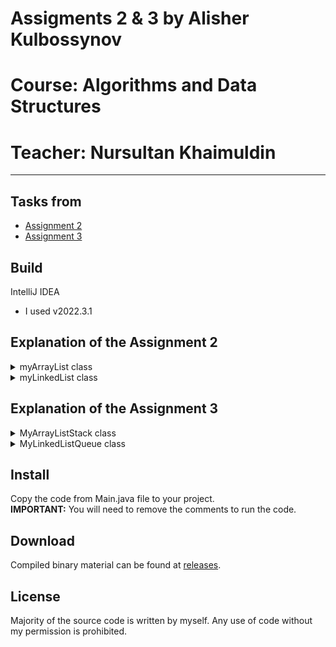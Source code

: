 # Assigments 2 & 3 by Alisher Kulbossynov
# Course: Algorithms and Data Structures
# Teacher: Nursultan Khaimuldin
---

## Tasks from
- [Assignment 2](https://moodle.astanait.edu.kz/mod/assign/view.php?id=80149)
- [Assignment 3](https://moodle.astanait.edu.kz/mod/assign/view.php?id=81243)

## Build
IntelliJ IDEA
- I used v2022.3.1

## Explanation of the Assignment 2
<details>
<summary>myArrayList class</summary>
The MyArrayList class is a generic class that implements the MyList interface. It represents a dynamic array that can hold objects of any type. 
Here is a description of each method in the class:
 
MyArrayList(): This is the constructor of the class. It creates a new MyArrayList object with an initial capacity of 5 elements.

add(Object item): This method adds the specified item to the end of the array. If the array is full, the method calls increaseBuffer() to double its size.

add(Object item, int index): This method adds the specified item at the specified index in the array. If the array is full, the method calls increaseBuffer() to double its size. It also shifts all the elements to the right of the specified index to make space for the new element.

get(int index): This method returns the element at the specified index in the array. It throws an IndexOutOfBoundsException if the index is out of bounds.

checkIndex(int index): This is a helper method that checks if the specified index is within bounds of the array. If the index is out of bounds, it throws an IndexOutOfBoundsException.

increaseBuffer(): This is a helper method that doubles the capacity of the array.

remove(int index): This method removes the element at the specified index from the array. It also shifts all the elements to the right of the specified index to the left to fill the gap.

remove(T item): This method removes the first occurrence of the specified item from the array by calling remove(int index).

size(): This method returns the number of elements in the array.

contains(Object o): This method checks if the array contains the specified object. It returns true if the object is found, and false otherwise.

clear(): This method clears the array by creating a new array of the same size and setting the size to 0.

indexOf(Object o): This method returns the index of the first occurrence of the specified object in the array. If the object is not found, it returns -1.

lastIndexOf(Object o): This method returns the index of the last occurrence of the specified object in the array. If the object is not found, it returns -1.

sort(): This method sorts the elements in the array in ascending order using the bubble sort algorithm. The elements must be Comparable.

</details>

<details>
<summary>myLinkedList class</summary>
MyLinkedList is a class that implements the MyList interface. The MyLinkedList class represents a singly linked list data structure that allows for fast adding and removing of elements.
 
public int size(): Returns an int representing the number of elements in the linked list.
 
public void add(T item): Adds an element to the end of the list.
 
public void add(T item, int index): Adds an element at the specified index.
 
public T get(int index): Returns the element at the specified index in the list.
 
public void remove(int index): Removes the element at the specified index from the list.
 
public void checkIndex(int index): Throws an IndexOutOfBoundsException if the given index is out of range.
 
public boolean contains(Object o): Finds the specified element in the linked list.
 
public int indexOf(Object o): Returns the index of the first occurrence of the specified element in the list, or -1 if not found.
 
public int lastIndexOf(Object o): Returns the index of the last occurrence of the specified element in the list, or -1 if not found.

private class Node: A nested private class representing a node in the linked list. It has the following properties:

private T element: The data stored in each node of the list.
 
private Node next: A reference to the next node in the list.
 
private Node prev: A reference to the previous node in the list.
 
public Node(T element, Node next, Node prev): A constructor for the Node class that takes in an element, a reference to the next node, and a reference to the previous node.
</details>

## Explanation of the Assignment 3
<details>
<summary>MyArrayListStack class</summary>

</details>

<details>
<summary>MyLinkedListQueue class</summary>

</details>

## Install
 Copy the code from Main.java file to your project.  
 **IMPORTANT:** You will need to remove the comments to run the code.

## Download
Compiled binary material can be found at [releases](https://github.com/alisheriq/algorithms/tree/master/src).

## License
Majority of the source code is written by myself.
Any use of code without my permission is prohibited.
